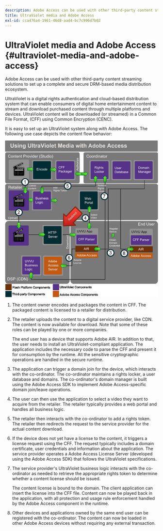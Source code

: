 ```yaml
---
description: Adobe Access can be used with other third-party content streaming solutions to set up a complete and secure DRM-based media distribution ecosystem.
title: UltraViolet media and Adobe Access
exl-id: cca476a4-1961-46d8-aad4-bc7c996d7b02
---
```

# UltraViolet media and Adobe Access {#ultraviolet-media-and-adobe-access}

Adobe Access can be used with other third-party content streaming solutions to set up a complete and secure DRM-based media distribution ecosystem.

UltraViolet is a digital rights authentication and cloud-based distribution system that can enable consumers of digital home entertainment content to stream and download purchased content through multiple platforms and devices. UltraViolet content will be downloaded (or streamed) in a Common File Format, (CFF) using Common Encryption (CENC).

It is easy to set up an UltraViolet system along with Adobe Access. The following use case depicts the content flow behavior: 

<!--<a id="fig_cxy_dc2_44"></a>-->

![](assets/AdobeUV_web.png)

1. The content owner encodes and packages the content in CFF. The packaged content is licensed to a retailer for distribution. 
1. The retailer uploads the content to a digital service provider, like CDN. The content is now available for download. Note that some of these roles can be played by one or more companies.

   The end user has a device that supports Adobe AIR. In addition to that, the user needs to install an UltraViolet-compliant application. The application includes the necessary code to parse the CFF and present it for consumption by the runtime. All the sensitive cryptographic operations are handled in the secure runtime. 
1. The application can trigger a domain join for the device, which interacts with the co-ordinator. The co-ordinator maintains a rights locker, a user database and domains. The co-ordinator's domain manager is built using the Adobe Access SDK to implement Adobe Access-specific domain join/leave operations. 
1. The user can then use the application to select a video they want to acquire from the retailer. The retailer typically provides a web portal and handles all business logic. 
1. The retailer then interacts with the co-ordinator to add a rights token. The retailer then redirects the request to the service provider for the actual content download. 
1. If the device does not yet have a license to the content, it triggers a license request using the CFF. The request typically includes a domain certificate, user credentials and information about the application. The service provider operates a Adobe Access License Server (developed using the Adobe Access SDK) that follows the UltraViolet specifications. 
1. The service provider's UltraViolet business logic interacts with the co-ordinator as needed to retrieve the appropriate rights token to determine whether a content license should be issued.

   The content license is bound to the domain. The client application can insert the license into the CFF file. Content can now be played back in the application, with all protection and usage rule enforcement handled by the Adobe Access component in the runtime. 
1. Other devices and applications owned by the same end user can be registered with the co-ordinator. The content can now be loaded in other Adobe Access devices without requiring any external transaction.
